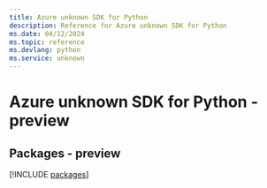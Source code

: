 ```yaml
---
title: Azure unknown SDK for Python
description: Reference for Azure unknown SDK for Python
ms.date: 04/12/2024
ms.topic: reference
ms.devlang: python
ms.service: unknown
---
```

# Azure unknown SDK for Python - preview
## Packages - preview
[!INCLUDE [packages](unknown-index.md)]